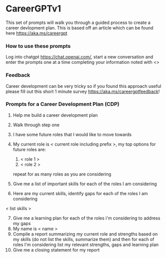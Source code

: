 # CareerGPTv1

This set of prompts will walk you through a guided process to create a career devlopment plan. This is based off an article which can be found here https://aka.ms/careergpt

### How to use these prompts
Log into chatgpt https://chat.openai.com/, start a new conversation and enter the prompts one at a time completing your information noted with <>

### Feedback
Career development can be very tricky so if you found this approach useful please fill out this short 1 minute survey https://aka.ms/careergptfeedback!

### Prompts for a Career Development Plan (CDP)

1. Help me build a career development plan
2. Walk through step one
3. I have some future roles that I would like to move towards
4. My current role is < current role including prefix >, my top options for future roles are:


   1. < role 1 >
   2. < role 2 >


   repeat for as many roles as you are considering

5. Give me a list of important skills for each of the roles I am considering
6. Here are my current skills, identify gaps for each of the roles I am considering


< list skills >


7. Give me a learning plan for each of the roles i'm considering to address my gaps
8. My name is < name >
9. Compile a report summarizing my current role and strengths based on my skills (do not list the skills, summarize them) and then for each of roles I'm considering list my relevant strengths, gaps and learning plan
10. Give me a closing statement for my report
